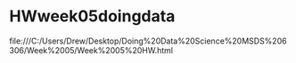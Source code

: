 # HWweek05doingdata

file:///C:/Users/Drew/Desktop/Doing%20Data%20Science%20MSDS%206306/Week%2005/Week%2005%20HW.html
